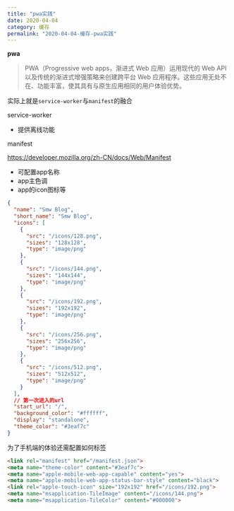 ```yaml
---
title: "pwa实践"
date: 2020-04-04
category: 缓存
permalink: "2020-04-04-缓存-pwa实践"
---
```

**pwa**

> PWA（Progressive web apps，渐进式 Web 应用）运用现代的 Web API 以及传统的渐进式增强策略来创建跨平台 Web 应用程序。这些应用无处不在、功能丰富，使其具有与原生应用相同的用户体验优势。

实际上就是`service-worker`与`manifest`的融合

service-worker

- 提供离线功能

manifest

https://developer.mozilla.org/zh-CN/docs/Web/Manifest

- 可配置app名称
- app主色调
- app的icon图标等

```json
{
  "name": "Smw Blog",
  "short_name": "Smw Blog",
  "icons": [
    {
      "src": "/icons/128.png",
      "sizes": "128x128",
      "type": "image/png"
    },
    {
      "src": "/icons/144.png",
      "sizes": "144x144",
      "type": "image/png"
    },
    {
      "src": "/icons/192.png",
      "sizes": "192x192",
      "type": "image/png"
    },
    {
      "src": "/icons/256.png",
      "sizes": "256x256",
      "type": "image/png"
    },
    {
      "src": "/icons/512.png",
      "sizes": "512x512",
      "type": "image/png"
    }
  ],
  // 第一次进入的url
  "start_url": "/",
  "background_color": "#ffffff",
  "display": "standalone",
  "theme_color": "#3eaf7c"
}
```

为了手机端的体验还需配置如何标签

```html
<link rel="manifest" href="/manifest.json">
<meta name="theme-color" content="#3eaf7c">
<meta name="apple-mobile-web-app-capable" content="yes">
<meta name="apple-mobile-web-app-status-bar-style" content="black">
<link rel="apple-touch-icon" size="192x192" href="/icons/192.png">
<meta name="msapplication-TileImage" content="/icons/144.png">
<meta name="msapplication-TileColor" content="#000000">
```